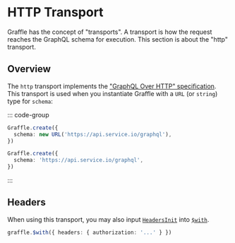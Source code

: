# HTTP Transport

Graffle has the concept of "transports". A transport is how the request reaches the GraphQL schema for execution. This section is about the "http" transport.

<!--@include: @/guides/_example_links/transport-http.md-->

## Overview

The `http` transport implements the ["GraphQL Over HTTP" specification](https://github.com/graphql/graphql-over-http). This transport is used when you instantiate Graffle with a `URL` (or `string`) type for `schema`:

::: code-group

```ts [URL]
Graffle.create({
  schema: new URL('https://api.service.io/graphql'),
})
```

```ts [string]
Graffle.create({
  schema: 'https://api.service.io/graphql',
})
```

:::

## Headers

<!--@include: @guides/_example_links/transport-http_headers.md-->

When using this transport, you may also input [`HeadersInit`](https://developer.mozilla.org/en-US/docs/Web/API/Headers/Headers#init) into [`$with`](/todo).

```ts
graffle.$with({ headers: { authorization: '...' } })
```
